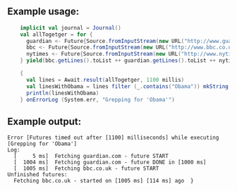 ## Example usage:
```scala
    implicit val journal = Journal()
    val allTogetger = for {
      guardian <- Future{Source.fromInputStream(new URL("http://www.guardian.com").openStream())} as "Fetching guardian.com"
      bbc <- Future{Source.fromInputStream(new URL("http://www.bbc.co.uk").openStream())} as "Fetching bbc.co.uk"
      nytimes <- Future{Source.fromInputStream(new URL("http://www.nytimes.com").openStream())} as "Fetching nytimes.com"
    } yield(bbc.getLines().toList ++ guardian.getLines().toList ++ nytimes.getLines().toList)

    {
      val lines = Await.result(allTogetger, 1100 millis)
      val linesWithObama = lines filter (_.contains("Obama")) mkString ("\n") as "Grepping lines"
      println(linesWithObama)
    } onErrorLog (System.err, "Grepping for 'Obama'")
```

## Example output:
    Error [Futures timed out after [1100] milliseconds] while executing [Grepping for 'Obama']
    Log:
      [     5 ms]  Fetching guardian.com - future START
      [  1004 ms]  Fetching guardian.com - future DONE in [1000 ms]
      [  1005 ms]  Fetching bbc.co.uk - future START
    Unfinished futures:
      Fetching bbc.co.uk - started on [1005 ms] [114 ms] ago  }
